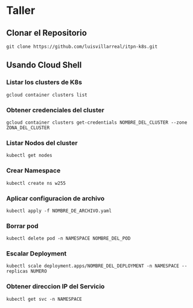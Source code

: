 # Taller

## Clonar el Repositorio

```
git clone https://github.com/luisvillarreal/itpn-k8s.git
```

## Usando Cloud Shell

### Listar los clusters de K8s
```
gcloud container clusters list
```

### Obtener credenciales del cluster
```
gcloud container clusters get-credentials NOMBRE_DEL_CLUSTER --zone ZONA_DEL_CLUSTER
```

### Listar Nodos del cluster
```
kubectl get nodes
```


### Crear Namespace
```
kubectl create ns w255
```

### Aplicar configuracion de archivo
```
kubectl apply -f NOMBRE_DE_ARCHIVO.yaml
```

### Borrar pod
```
kubectl delete pod -n NAMESPACE NOMBRE_DEL_POD
```

### Escalar Deployment
```
kubectl scale deployment.apps/NOMBRE_DEL_DEPLOYMENT -n NAMESPACE --replicas NUMERO
```

### Obtener direccion IP del Servicio
```
kubectl get svc -n NAMESPACE
```
